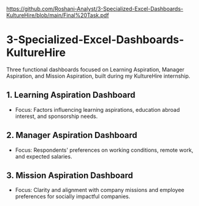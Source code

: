 https://github.com/Roshani-Analyst/3-Specialized-Excel-Dashboards-KultureHire/blob/main/Final%20Task.pdf

# 3-Specialized-Excel-Dashboards-KultureHire

Three functional dashboards focused on Learning Aspiration, Manager Aspiration, and Mission Aspiration, built during my KultureHire internship.

## 1. Learning Aspiration Dashboard
- Focus: Factors influencing learning aspirations, education abroad interest, and sponsorship needs.
  
## 2. Manager Aspiration Dashboard
- Focus: Respondents' preferences on working conditions, remote work, and expected salaries.

## 3. Mission Aspiration Dashboard
- Focus: Clarity and alignment with company missions and employee preferences for socially impactful companies.
